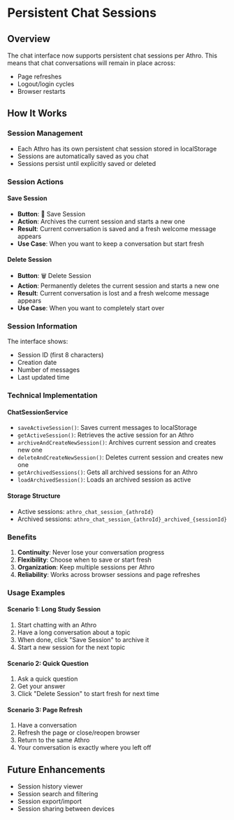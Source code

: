 # Persistent Chat Sessions

## Overview

The chat interface now supports persistent chat sessions per Athro. This means that chat conversations will remain in place across:
- Page refreshes
- Logout/login cycles
- Browser restarts

## How It Works

### Session Management
- Each Athro has its own persistent chat session stored in localStorage
- Sessions are automatically saved as you chat
- Sessions persist until explicitly saved or deleted

### Session Actions

#### Save Session
- **Button**: 💾 Save Session
- **Action**: Archives the current session and starts a new one
- **Result**: Current conversation is saved and a fresh welcome message appears
- **Use Case**: When you want to keep a conversation but start fresh

#### Delete Session
- **Button**: 🗑️ Delete Session  
- **Action**: Permanently deletes the current session and starts a new one
- **Result**: Current conversation is lost and a fresh welcome message appears
- **Use Case**: When you want to completely start over

### Session Information
The interface shows:
- Session ID (first 8 characters)
- Creation date
- Number of messages
- Last updated time

### Technical Implementation

#### ChatSessionService
- `saveActiveSession()`: Saves current messages to localStorage
- `getActiveSession()`: Retrieves the active session for an Athro
- `archiveAndCreateNewSession()`: Archives current session and creates new one
- `deleteAndCreateNewSession()`: Deletes current session and creates new one
- `getArchivedSessions()`: Gets all archived sessions for an Athro
- `loadArchivedSession()`: Loads an archived session as active

#### Storage Structure
- Active sessions: `athro_chat_session_{athroId}`
- Archived sessions: `athro_chat_session_{athroId}_archived_{sessionId}`

### Benefits
1. **Continuity**: Never lose your conversation progress
2. **Flexibility**: Choose when to save or start fresh
3. **Organization**: Keep multiple sessions per Athro
4. **Reliability**: Works across browser sessions and page refreshes

### Usage Examples

#### Scenario 1: Long Study Session
1. Start chatting with an Athro
2. Have a long conversation about a topic
3. When done, click "Save Session" to archive it
4. Start a new session for the next topic

#### Scenario 2: Quick Question
1. Ask a quick question
2. Get your answer
3. Click "Delete Session" to start fresh for next time

#### Scenario 3: Page Refresh
1. Have a conversation
2. Refresh the page or close/reopen browser
3. Return to the same Athro
4. Your conversation is exactly where you left off

## Future Enhancements
- Session history viewer
- Session search and filtering
- Session export/import
- Session sharing between devices 